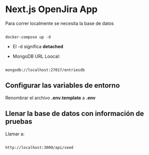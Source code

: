 # Next.js OpenJira App

Para correr localmente se necesita la base de datos

```

docker-compose up -d
```

- El -d significa **detached**

- MongoDB URL Loocal:

```

mongodb://localhost:27017/entriesdb
```

## Configurar las variables de entorno

Renombrar el archivo **.env.template** a **.env**

## Llenar la base de datos con información de pruebas

Llamar a:

```

http://localhost:3000/api/seed
```
